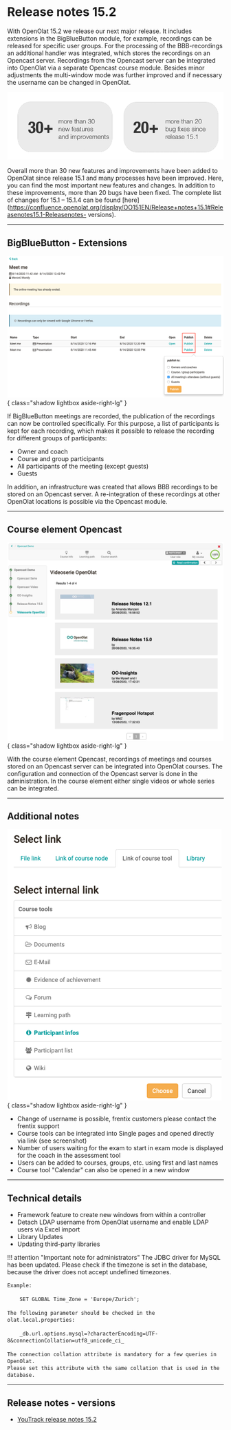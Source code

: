 # Release notes 15.2

With OpenOlat 15.2 we release our next major release. It includes extensions
in the BigBlueButton module, for example, recordings can be released for
specific user groups. For the processing of the BBB-recordings an additional
handler was integrated, which stores the recordings on an Opencast server.
Recordings from the Opencast server can be integrated into OpenOlat via a
separate Opencast course module. Besides minor adjustments the multi-window
mode was further improved and if necessary the username can be changed in
OpenOlat.

![](assets/152/Features_Improvements_Labels_EN.png)

Overall more than 30 new features and improvements have been added to OpenOlat
since release 15.1 and many processes have been improved. Here, you can find
the most important new features and changes. In addition to these
improvements, more than 20 bugs have been fixed. The complete list of changes
for 15.1 – 15.1.4 can be found
[here](https://confluence.openolat.org/display/OO151EN/Release+notes+15.1#Releasenotes15.1-Releasenotes-
versions).

* * *

## BigBlueButton - Extensions

![](assets/152/Screenshot%202020-08-26%20at%2016.19.07.png){ class="shadow lightbox aside-right-lg" }

If BigBlueButton meetings are recorded, the publication of the recordings can
now be controlled specifically. For this purpose, a list of participants is
kept for each recording, which makes it possible to release the recording for
different groups of participants:

  * Owner and coach
  * Course and group participants
  * All participants of the meeting (except guests)
  * Guests

In addition, an infrastructure was created that allows BBB recordings to be
stored on an Opencast server. A re-integration of these recordings at other
OpenOlat locations is possible via the Opencast module.

* * *

## Course element Opencast

![](assets/152/Screenshot%202020-08-28%20at%2009.35.51.png){ class="shadow lightbox aside-right-lg" }

With the course element Opencast, recordings of meetings and courses stored on
an Opencast server can be integrated into OpenOlat courses. The configuration
and connection of the Opencast server is done in the administration. In the
course element either single videos or whole series can be integrated.

* * *

## Additional notes

![](assets/152/Screenshot%202020-08-28%20at%2010.44.53.png){ class="shadow lightbox aside-right-lg" }

  * Change of username is possible, frentix customers please contact the frentix support
  * Course tools can be integrated into Single pages and opened directly via link (see screenshot)
  * Number of users waiting for the exam to start in exam mode is displayed for the coach in the assessment tool
  * Users can be added to courses, groups, etc. using first and last names
  * Course tool "Calendar" can also be opened in a new window

* * *

## Technical details

  * Framework feature to create new windows from within a controller
  * Detach LDAP username from OpenOlat username and enable LDAP users via Excel import
  * Library Updates
  * Updating third-party libraries

!!! attention "Important note for administrators"
	The JDBC driver for MySQL has been updated. Please check if the timezone is
	set in the database, because the driver does not accept undefined timezones.
	
	Example:
	
		SET GLOBAL Time_Zone = 'Europe/Zurich';
	
	The following parameter should be checked in the olat.local.properties:  
	
		_db.url.options.mysql=?characterEncoding=UTF-8&connectionCollation=utf8_unicode_ci_
	
	The connection collation attribute is mandatory for a few queries in OpenOlat.
	Please set this attribute with the same collation that is used in the
	database.

* * *

  

## Release notes - versions

* [YouTrack release notes 15.2](https://track.frentix.com/releaseNotes?q=15.2.x&title=Release%20Notes%2015.2)

  

